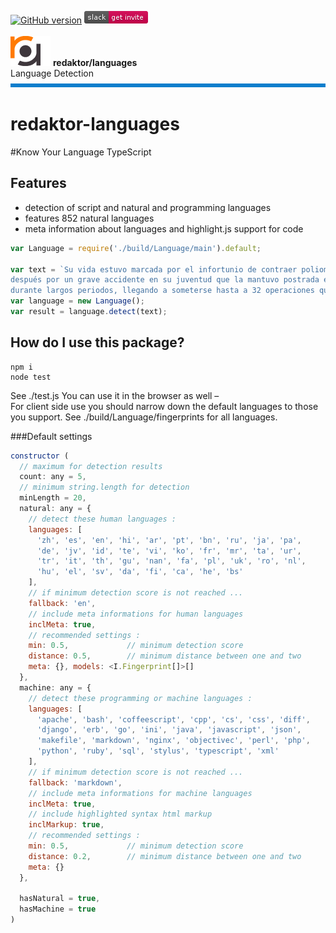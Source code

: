 [![GitHub version](https://badge.fury.io/gh/redaktor%2Fnlp.svg)](http://badge.fury.io/gh/redaktor%2Fnlp)
[![slack](https://raw.githubusercontent.com/redaktor/style/master/assets/readme/shields/slackInvite.png)](https://redaktor-slackin.herokuapp.com)
<br><br>
[![logo](https://raw.githubusercontent.com/redaktor/style/master/assets/readme/logo.png)](#)
**redaktor/languages**<br>
Language Detection<br>
[![-](https://raw.githubusercontent.com/redaktor/style/master/assets/readme/lineBlue.png)](#)<br>

# redaktor-languages

#Know Your Language TypeScript



## Features

- detection of script and natural and programming languages
- features 852 natural languages
- meta information about languages and highlight.js support for code

```javascript
var Language = require('./build/Language/main').default;

var text = `Su vida estuvo marcada por el infortunio de contraer poliomielitis y
después por un grave accidente en su juventud que la mantuvo postrada en cama
durante largos periodos, llegando a someterse hasta a 32 operaciones quirúrgicas.`;
var language = new Language();
var result = language.detect(text);
```

## How do I use this package?

```
npm i
node test
```

See ./test.js
You can use it in the browser as well – <br>
For client side use you should narrow down the default languages to those you support.
See ./build/Language/fingerprints for all languages.

###Default settings
```javascript
constructor (
  // maximum for detection results
  count: any = 5,
  // minimum string.length for detection
  minLength = 20,
  natural: any = {
    // detect these human languages :
    languages: [
      'zh', 'es', 'en', 'hi', 'ar', 'pt', 'bn', 'ru', 'ja', 'pa',
      'de', 'jv', 'id', 'te', 'vi', 'ko', 'fr', 'mr', 'ta', 'ur',
      'tr', 'it', 'th', 'gu', 'nan', 'fa', 'pl', 'uk', 'ro', 'nl',
      'hu', 'el', 'sv', 'da', 'fi', 'ca', 'he', 'bs'
    ],
    // if minimum detection score is not reached ...
    fallback: 'en',
    // include meta informations for human languages
    inclMeta: true,
    // recommended settings :
    min: 0.5,             // minimum detection score
    distance: 0.5,        // minimum distance between one and two
    meta: {}, models: <I.Fingerprint[]>[]
  },
  machine: any = {
    // detect these programming or machine languages :
    languages: [
      'apache', 'bash', 'coffeescript', 'cpp', 'cs', 'css', 'diff',
      'django', 'erb', 'go', 'ini', 'java', 'javascript', 'json',
      'makefile', 'markdown', 'nginx', 'objectivec', 'perl', 'php',
      'python', 'ruby', 'sql', 'stylus', 'typescript', 'xml'
    ],
    // if minimum detection score is not reached ...
    fallback: 'markdown',
    // include meta informations for machine languages
    inclMeta: true,
    // include highlighted syntax html markup
    inclMarkup: true,
    // recommended settings :
    min: 0.5,             // minimum detection score
    distance: 0.2,        // minimum distance between one and two
    meta: {}
  },

  hasNatural = true,
  hasMachine = true
)
```
